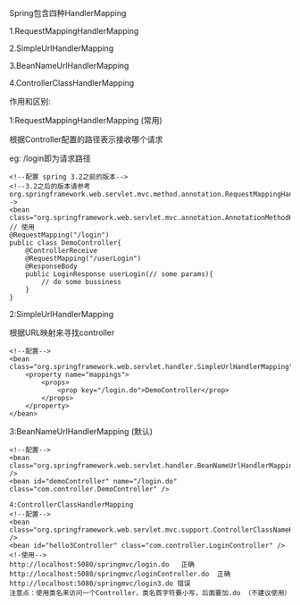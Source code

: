 Spring包含四种HandlerMapping

1.RequestMappingHandlerMapping

2.SimpleUrlHandlerMapping

3.BeanNameUrlHandlerMapping

4.ControllerClassHandlerMapping


作用和区别:

1:RequestMappingHandlerMapping (常用)

根据Controller配置的路径表示接收哪个请求

eg: /login即为请求路径
```
<!--配置 spring 3.2之前的版本-->
<!--3.2之后的版本请参考 org.springframework.web.servlet.mvc.method.annotation.RequestMappingHandlerAdapter-->
<bean class="org.springframework.web.servlet.mvc.annotation.AnnotationMethodHandlerAdapter">
// 使用
@RequestMapping("/login")
public class DemoController{
    @ControllerReceive
    @RequestMapping("/userLogin")
    @ResponseBody
    public LoginResponse userLogin(// some params){
        // do some bussiness
    }
}
```
2:SimpleUrlHandlerMapping

根据URL映射来寻找controller

```
<!--配置-->
<bean class="org.springframework.web.servlet.handler.SimpleUrlHandlerMapping">
    <property name="mappings">
        <props>
            <prop key="/login.do">DemoController</prop>
        </props>
    </property>
</bean>
```
3:BeanNameUrlHandlerMapping (默认)
```
<!--配置-->
<bean class="org.springframework.web.servlet.handler.BeanNameUrlHandlerMapping" />
<bean id="demoController" name="/login.do" class="com.controller.DemoController" />

4:ControllerClassHandlerMapping
<!--配置-->
<bean class="org.springframework.web.servlet.mvc.support.ControllerClassNameHandlerMapping" />
<bean id="hello3Controller" class="com.controller.LoginController" />
<!-使用-->
http://localhost:5080/springmvc/login.do   正确
http://localhost:5080/springmvc/loginController.do  正确
http://localhost:5080/springmvc/login3.do 错误
注意点：使用类名来访问一个Controller，类名首字符要小写，后面要加.do （不建议使用）
```


